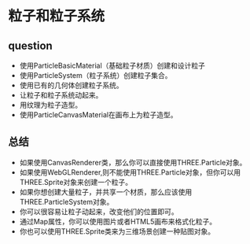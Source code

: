# 粒子和粒子系统

## question

- 使用ParticleBasicMaterial（基础粒子材质）创建和设计粒子
- 使用ParticleSystem（粒子系统）创建粒子集合。
- 使用已有的几何体创建粒子系统。
- 让粒子和粒子系统动起来。
- 用纹理为粒子造型。
- 使用ParticleCanvasMaterial在画布上为粒子造型。

## 总结
- 如果使用CanvasRenderer类，那么你可以直接使用THREE.Particle对象。
- 如果使用WebGLRenderer,则不能使用THREE.Particle对象，但你可以用THREE.Sprite对象来创建一个粒子。
- 如果你想创建大量粒子，并共享一个材质，那么应该使用THREE.ParticleSystem对象。
- 你可以很容易让粒子动起来，改变他们的位置即可。
- 通过Map属性，你可以使用图片或者HTML5画布来格式化粒子。
- 你也可以使用THREE.Sprite类来为三维场景创建一种贴图对象。

